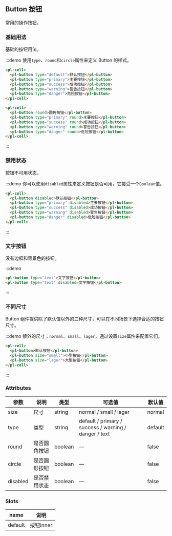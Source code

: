 ## Button 按钮
常用的操作按钮。

### 基础用法

基础的按钮用法。

:::demo 使用`type`、`round`和`circle`属性来定义 Button 的样式。

```html
<pl-cell>
  <pl-button type="default">默认按钮</pl-button>
  <pl-button type="primary">主要按钮</pl-button>
  <pl-button type="success">成功按钮</pl-button>
  <pl-button type="warning">警告按钮</pl-button>
  <pl-button type="danger">危险按钮</pl-button>
</pl-cell>

<pl-cell>
  <pl-button round>圆角按钮</pl-button>
  <pl-button type="primary" round>主要按钮</pl-button>
  <pl-button type="success" round>成功按钮</pl-button>
  <pl-button type="warning" round>警告按钮</pl-button>
  <pl-button type="danger" round>危险按钮</pl-button>
</pl-cell>
```
:::

### 禁用状态

按钮不可用状态。

:::demo 你可以使用`disabled`属性来定义按钮是否可用，它接受一个`Boolean`值。

```html
<pl-cell>
  <pl-button disabled>默认按钮</pl-button>
  <pl-button type="primary" disabled>主要按钮</pl-button>
  <pl-button type="success" disabled>成功按钮</pl-button>
  <pl-button type="warning" disabled>警告按钮</pl-button>
  <pl-button type="danger" disabled>危险按钮</pl-button>
</pl-cell>
```
:::

### 文字按钮

没有边框和背景色的按钮。

:::demo
```html
<pl-button type="text">文字按钮</pl-button>
<pl-button type="text" disabled>文字按钮</pl-button>
```
:::

### 不同尺寸

Button 组件提供除了默认值以外的三种尺寸，可以在不同场景下选择合适的按钮尺寸。

:::demo 额外的尺寸：`normal`、`small`、`lager`，通过设置`size`属性来配置它们。

```html
<pl-cell>
  <pl-button>默认按钮</pl-button>
  <pl-button size="small">小型按钮</pl-button>
  <pl-button size="lager">大型按钮</pl-button>
</pl-cell>
```
:::

### Attributes
| 参数      | 说明    | 类型      | 可选值       | 默认值   |
|---------- |-------- |---------- |-------------  |-------- |
| size     | 尺寸   | string  |   normal / small / lager            |    normal     |
| type     | 类型   | string    |   default / primary / success / warning / danger / text |     default    |
| round     | 是否圆角按钮   | boolean    | — | false   |
| circle     | 是否圆形按钮   | boolean    | — | false   |
| disabled  | 是否禁用状态    | boolean   | —   | false   |

### Slots
| name      | 说明    | 
|---------- |-------- |
| default     |   按钮inner   |
